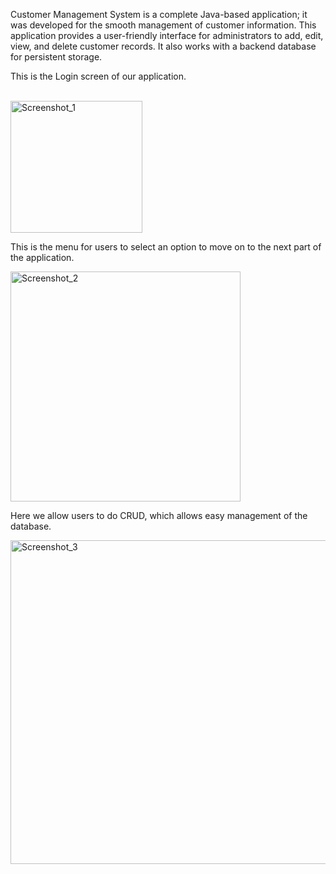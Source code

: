 Customer Management System is a complete Java-based application; it was developed for the smooth management of customer information. This application provides a user-friendly interface for administrators to add, edit, view, and delete customer records. It also works with a backend database for persistent storage.


This is the Login screen of our application.

<br>
<img width="211" alt="Screenshot_1" src="https://github.com/user-attachments/assets/0ef3388d-1a73-4991-b1c7-bf694f042ee6">

<br>

This is the menu for users to select an option to move on to the next part of the application.

<img width="368" alt="Screenshot_2" src="https://github.com/user-attachments/assets/bcc5bdc0-276a-4d50-9b54-b1dd641dadc3">

<br>

Here we allow users to do CRUD, which allows easy management of the database.

<img width="518" alt="Screenshot_3" src="https://github.com/user-attachments/assets/945eed60-e3e4-4b4b-9af1-60df7037e30f">

